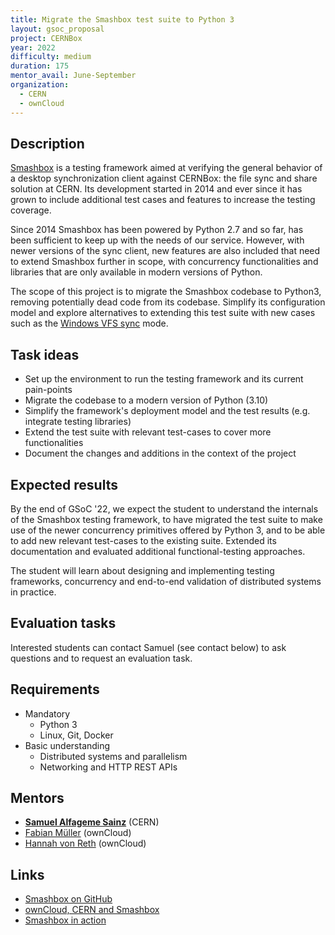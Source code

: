 ```yaml
---
title: Migrate the Smashbox test suite to Python 3
layout: gsoc_proposal
project: CERNBox
year: 2022
difficulty: medium
duration: 175
mentor_avail: June-September
organization:
  - CERN
  - ownCloud
---
```


## Description

[Smashbox](https://github.com/cernbox/smashbox) is a testing framework aimed at
verifying the general behavior of a desktop synchronization client against
CERNBox: the file sync and share solution at CERN. Its development started in
2014 and ever since it has grown to include additional test cases and features
to increase the testing coverage.

Since 2014 Smashbox has been powered by Python 2.7 and so far, has been
sufficient to keep up with the needs of our service. However, with newer
versions of the sync client, new features are also included that need to extend
Smashbox further in scope, with concurrency functionalities and libraries that
are only available in modern versions of Python.

The scope of this project is to migrate the Smashbox codebase to Python3,
removing potentially dead code from its codebase. Simplify its configuration
model and explore alternatives to extending this test suite with new cases such
as the [Windows VFS sync](https://doc.owncloud.com/desktop/next/vfs.html) mode.

## Task ideas

- Set up the environment to run the testing framework and its current
  pain-points
- Migrate the codebase to a modern version of Python (3.10)
- Simplify the framework's deployment model and the test results (e.g. integrate
  testing libraries)
- Extend the test suite with relevant test-cases to cover more functionalities
- Document the changes and additions in the context of the project

## Expected results

By the end of GSoC '22, we expect the student to understand the internals of the
Smashbox testing framework, to have migrated the test suite to make use of the
newer concurrency primitives offered by Python 3, and to be able to add new
relevant test-cases to the existing suite. Extended its documentation and
evaluated additional functional-testing approaches.

The student will learn about designing and implementing testing frameworks,
concurrency and end-to-end validation of distributed systems in practice.

## Evaluation tasks

Interested students can contact Samuel (see contact below) to ask questions and
to request an evaluation task.

## Requirements

- Mandatory
  - Python 3
  - Linux, Git, Docker
- Basic understanding
  - Distributed systems and parallelism
  - Networking and HTTP REST APIs

## Mentors

- **[Samuel Alfageme Sainz](mailto:samuel.alfageme.sainz@cern.ch)** (CERN)
- [Fabian Müller](mailto:fmueller@owncloud.com) (ownCloud)
- [Hannah von Reth](mailto:hannah.vonreth@owncloud.com) (ownCloud)

## Links

- [Smashbox on GitHub](https://github.com/cernbox/smashbox)
- [ownCloud, CERN and Smashbox](https://owncloud.com/news/owncloud-cern-smashbox/)
- [Smashbox in action](https://owncloud.com/news/smashbox-in-action/)

